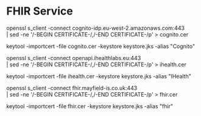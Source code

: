 # FHIR  Service


openssl s_client -connect cognito-idp.eu-west-2.amazonaws.com:443 \
| sed -ne '/-BEGIN CERTIFICATE-/,/-END CERTIFICATE-/p' > cognito.cer

keytool -importcert -file cognito.cer -keystore keystore.jks -alias "Cognito"

openssl s_client -connect openapi.ihealthlabs.eu:443 \
| sed -ne '/-BEGIN CERTIFICATE-/,/-END CERTIFICATE-/p' > ihealth.cer

keytool -importcert -file ihealth.cer -keystore keystore.jks -alias "IHealth" 

openssl s_client -connect fhir.mayfield-is.co.uk:443 \
| sed -ne '/-BEGIN CERTIFICATE-/,/-END CERTIFICATE-/p' > fhir.cer

keytool -importcert -file fhir.cer -keystore keystore.jks -alias "fhir" 